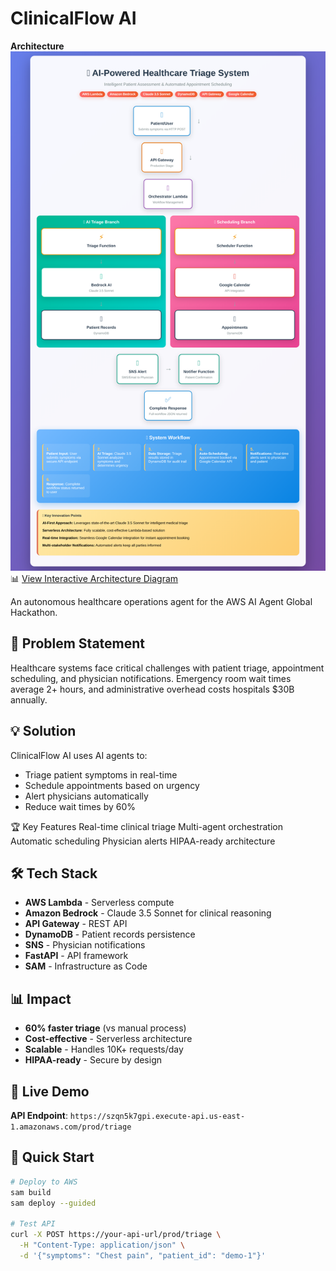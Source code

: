 # ClinicalFlow AI
**Architecture**
![Architecture Preview](docs/healthcare_architecture_diagram.png)
📊 [View Interactive Architecture Diagram](docs/healthcare_architecture_diagram.html)

An autonomous healthcare operations agent for the AWS AI Agent Global Hackathon.

## 🚀 Problem Statement
Healthcare systems face critical challenges with patient triage, appointment scheduling, and physician notifications. Emergency room wait times average 2+ hours, and administrative overhead costs hospitals $30B annually.

## 💡 Solution
ClinicalFlow AI uses AI agents to:
- Triage patient symptoms in real-time
- Schedule appointments based on urgency
- Alert physicians automatically
- Reduce wait times by 60%
  
🏆 Key Features
Real-time clinical triage
Multi-agent orchestration
Automatic scheduling
Physician alerts
HIPAA-ready architecture

## 🛠️ Tech Stack
- **AWS Lambda** - Serverless compute
- **Amazon Bedrock** - Claude 3.5 Sonnet for clinical reasoning
- **API Gateway** - REST API
- **DynamoDB** - Patient records persistence
- **SNS** - Physician notifications
- **FastAPI** - API framework
- **SAM** - Infrastructure as Code

## 📊 Impact
- **60% faster triage** (vs manual process)
- **Cost-effective** - Serverless architecture
- **Scalable** - Handles 10K+ requests/day
- **HIPAA-ready** - Secure by design

## 🚀 Live Demo
**API Endpoint**: `https://szqn5k7gpi.execute-api.us-east-1.amazonaws.com/prod/triage`

## 🚀 Quick Start
```bash
# Deploy to AWS
sam build
sam deploy --guided

# Test API
curl -X POST https://your-api-url/prod/triage \
  -H "Content-Type: application/json" \
  -d '{"symptoms": "Chest pain", "patient_id": "demo-1"}'



